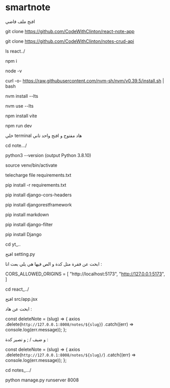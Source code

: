 # smartnote

افتح ملف فاضي 

git clone  https://github.com/CodeWithClinton/react-note-app

git clone https://github.com/CodeWithClinton/notes-crud-api

ls react../

npm i

node -v

curl -o- https://raw.githubusercontent.com/nvm-sh/nvm/v0.39.5/install.sh | bash

 nvm install --lts
 
 nvm use --lts
 
npm install vite

npm run dev

خلي terminal  هاد مفتوح و افتح واحد تاني 

cd note.../

python3 --version (output Python 3.8.10)

source venv/bin/activate

telecharge file requirements.txt


pip install -r requirements.txt

pip install django-cors-headers

pip install djangorestframework

pip install markdown   

pip install django-filter

pip install Django

cd yt_..

افتح setting.py

ابحت عن  فقرة متل كدة  و الص فيها هي يلي بعت انا : 

CORS_ALLOWED_ORIGINS = [
"http://localhost:5173",
"http://127.0.0.1:5173",
]

cd react_../

افتح src/app.jsx

ابحت عن هاد :

  const deleteNote = (slug) => {
    axios
      .delete(`http://127.0.0.1:8008/notes/${slug}`)
      .catch((err) => console.log(err.message));
  };
  
و ضيف / ; و تصير كدة : 

  const deleteNote = (slug) => {
    axios
      .delete(`http://127.0.0.1:8008/notes/${slug}/`)
      .catch((err) => console.log(err.message));
  };
  
cd notes_.../

python manage.py runserver 8008
